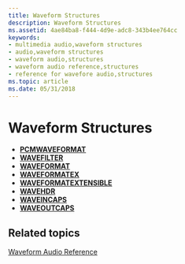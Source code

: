 ```yaml
---
title: Waveform Structures
description: Waveform Structures
ms.assetid: 4ae84ba8-f444-4d9e-adc8-343b4ee764cc
keywords:
- multimedia audio,waveform structures
- audio,waveform structures
- waveform audio,structures
- waveform audio reference,structures
- reference for wavefore audio,structures
ms.topic: article
ms.date: 05/31/2018
---
```


# Waveform Structures

-   [**PCMWAVEFORMAT**](/windows/win32/api/mmreg/ns-mmreg-pcmwaveformat)
-   [**WAVEFILTER**](/windows/desktop/api/Mmreg/ns-mmreg-wavefilter)
-   [**WAVEFORMAT**](/windows/win32/api/mmreg/ns-mmreg-waveformat)
-   [**WAVEFORMATEX**](/windows/win32/api/mmeapi/ns-mmeapi-waveformatex)
-   [**WAVEFORMATEXTENSIBLE**](/windows/win32/api/mmreg/ns-mmreg-waveformatextensible)
-   [**WAVEHDR**](/windows/win32/api/mmeapi/ns-mmeapi-wavehdr)
-   [**WAVEINCAPS**](/windows/win32/api/mmeapi/ns-mmeapi-waveincaps)
-   [**WAVEOUTCAPS**](/windows/win32/api/mmeapi/ns-mmeapi-waveoutcaps)

## Related topics

<dl> <dt>

[Waveform Audio Reference](waveform-audio-reference.md)
</dt> </dl>

 

 
